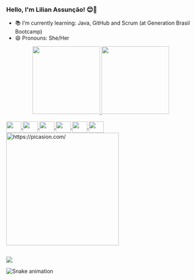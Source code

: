 ### Hello, I'm Lilian Assunção! 😊👋 


- 📚 I’m currently learning: Java, GitHub and Scrum (at Generation Brasil Bootcamp)
- 😄 Pronouns: She/Her

<div align="center">
  <a href="https://github.com/LilianLCA">
  <img height="180em" src="https://github-readme-stats.vercel.app/api?username=LilianLCA&show_icons=true&theme=dracula&include_all_commits=true&count_private=true"/>
  <img height="180em" src="https://github-readme-stats.vercel.app/api/top-langs/?username=LilianLCA&layout=compact&langs_count=7&theme=dracula"/>
</div>
<div style="display: inline_block"><br>
  <img  align="center" height="30" width="40" src="https://cdn.jsdelivr.net/gh/devicons/devicon/icons/java/java-original.svg" />
  <img  align="center" height="30" width="40" src="https://cdn.jsdelivr.net/gh/devicons/devicon/icons/git/git-original-wordmark.svg" />
  <img  align="center" height="30" width="40" src="https://cdn.jsdelivr.net/gh/devicons/devicon/icons/github/github-original-wordmark.svg" />
  <img  align="center" height="30" width="40" src="https://cdn.jsdelivr.net/gh/devicons/devicon/icons/html5/html5-original-wordmark.svg" />
  <img  align="center" height="30" width="40" src="https://cdn.jsdelivr.net/gh/devicons/devicon/icons/css3/css3-plain-wordmark.svg" />
  <img  align="center" height="30" width="40" src="https://cdn.jsdelivr.net/gh/devicons/devicon/icons/javascript/javascript-original.svg" />
  <a href="https://picasion.com/"><img src="https://i.picasion.com/pic91/5b64739172f215309e4d47f46fc610e5.gif" width="300" height="300" border="0" alt="https://picasion.com/"</a>
 </div>
   
  ##

 <div> 
  <a href="www.linkedin.com/in/lilian-assuncao-91787920b" target="_blank"><img src="https://img.shields.io/badge/LinkedIn-0077B5?style=for-the-badge&logo=linkedin&logoColor=white" target="_blank"></a>  
   
 ![Snake animation](https://github.com/LilianLCA/LilianLCA/blob/output/github-contribution-grid-snake.svg)
   
 </div>
  
 





